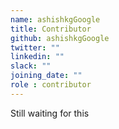 ```yaml
---
name: ashishkgGoogle
title: Contributor
github: ashishkgGoogle
twitter: ""
linkedin: ""
slack: ""
joining_date: ""
role : contributor
---
```


Still waiting for this
